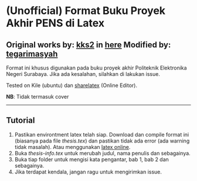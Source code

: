 # (Unofficial) Format Buku Proyek Akhir PENS di Latex

Original works by: [kks2](https://github.com/kks32) in [here](https://github.com/kks32/phd-thesis-template)
Modified by: [tegarimasyah](https://github.com/tegarimansyah)
---

Format ini khusus digunakan pada buku proyek akhir Politeknik Elektronika Negeri Surabaya. Jika ada kesalahan, silahkan di lakukan issue.

Tested on Kile (ubuntu) dan [sharelatex](https://www.sharelatex.com?r=0b8f4f20&rm=d&rs=b) (Online Editor).

**NB**: Tidak termasuk cover

---

## Tutorial
1. Pastikan environtment latex telah siap. Download dan compile format ini (biasanya pada file *thesis.tex*) dan pastikan tidak ada error (ada warning tidak masalah). Atau menggunakan [latex online](https://www.sharelatex.com?r=0b8f4f20&rm=d&rs=b).
1. Buka *thesis-info.tex* untuk merubah judul, nama penulis dan sebagainya.
1. Buka tiap folder untuk mengisi kata pengantar, bab 1, bab 2 dan sebagainya.
1. Jika terdapat kendala, jangan ragu untuk mengirimkan issue.